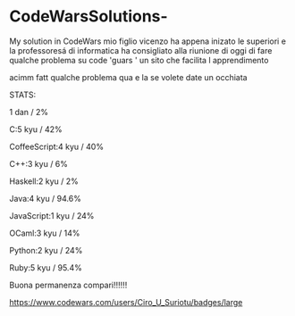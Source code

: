 # CodeWarsSolutions-
My solution in CodeWars
mio figlio vicenzo ha appena inizato le superiori e la professoresá di informatica ha consigliato alla riunione di oggi di fare qualche problema su code 'guars ' un sito che facilita l apprendimento

acimm fatt qualche problema qua e la se volete date un occhiata

STATS: 

1 dan / 2%

C:5 kyu / 42%

CoffeeScript:4 kyu / 40%

C++:3 kyu / 6%

Haskell:2 kyu / 2%

Java:4 kyu / 94.6%

JavaScript:1 kyu / 24%

OCaml:3 kyu / 14%

Python:2 kyu / 24%

Ruby:5 kyu / 95.4%


Buona permanenza compari!!!!!!

https://www.codewars.com/users/Ciro_U_Suriotu/badges/large
